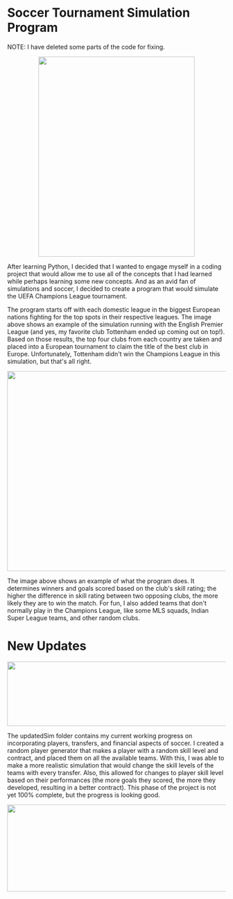 # Soccer Tournament Simulation Program
NOTE: I have deleted some parts of the code for fixing.

<p align="center">
  <img width="360" height="460" src="https://github.com/varmagokul6/soccerTournamentSim/blob/master/images/premier.PNG">
</p>


After learning Python, I decided that I wanted to engage myself in a coding project that would allow me to use all of the concepts that I had learned while perhaps learning some new concepts. And as an avid fan of simulations and soccer, I decided to create a program that would simulate the UEFA Champions League tournament.

The program starts off with each domestic league in the biggest European nations fighting for the top spots in their respective leagues. The image above shows an example of the simulation running with the English Premier League (and yes, my favorite club Tottenham ended up coming out on top!). Based on those results, the top four clubs from each country are taken and placed into a European tournament to claim the title of the best club in Europe. Unfortunately, Tottenham didn't win the Champions League in this simulation, but that's all right. 

<p align="center">
  <img width="560" height="460" src="https://github.com/varmagokul6/soccerTournamentSim/blob/master/images/finals.PNG">
</p>

The image above shows an example of what the program does. It determines winners and goals scored based on the club's skill rating; the higher the difference in skill rating between two opposing clubs, the more likely they are to win the match. For fun, I also added teams that don't normally play in the Champions League, like some MLS squads, Indian Super League teams, and other random clubs. 

# New Updates

<p align="center">
  <img width="562" height="148" src="https://github.com/varmagokul6/Soccer-Tournament-Simulation/blob/master/images/playerScore.PNG">
</p>

The updatedSim folder contains my current working progress on incorporating players, transfers, and financial aspects of soccer. I created a random player generator that makes a player with a random skill level and contract, and placed them on all the available teams. With this, I was able to make a more realistic simulation that would change the skill levels of the teams with every transfer. Also, this allowed for changes to player skill level based on their performances (the more goals they scored, the more they developed, resulting in a better contract). This phase of the project is not yet 100% complete, but the progress is looking good. 

<p align="center">
  <img width="825" height="200" src="https://github.com/varmagokul6/Soccer-Tournament-Simulation/blob/master/images/transferWindow.PNG">
</p>
